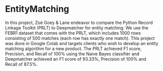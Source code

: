 # EntityMatching
In this project, Zoé Goey & Lane endeavor to compare the Python Record Linkage Toolkit (PRLT) to Deepmatcher for entity matching. We use the FEBR1 dataset that comes with the PRLT, which includes 1000 rows consisting of 500 matches (each row has exactly one match). This project was done in Google Colab and targets clients who wish to develop an entity matching algorithm for a new product. The PRLT achieved F1 score, Precision, and Recall of 100% using the Naive Bayes classifier and Deepmatcher achieved an F1 score of 93.33%, Precision of 100% and Recall of 87.5%.
